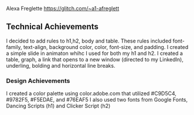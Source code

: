 Alexa Freglette
https://glitch.com/~a1-afreglett


## Technical Achievements
I decided to add rules to h1,h2, body and table. These rules included font-family, text-align, background color, color, font-size, and padding. 
I created a simple slide in animaton whihc I used for both my h1 and h2. 
I created a table, graph, a link that opens to a new window (directed to my LinkedIn),  underling, bolding and horizontal line breaks.

### Design Achievements
I created a color palette using color.adobe.com that utilized #C9D5C4, #9782F5, #F5EDAE, and #76EAF5
I also used two fonts from Google Fonts, Dancing Scripts (h1) and Clicker Script (h2)


